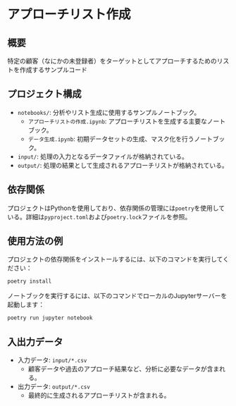 
# アプローチリスト作成

## 概要
特定の顧客（なにかの未登録者）をターゲットとしてアプローチするためのリストを作成するサンプルコード


## プロジェクト構成
- `notebooks/`: 分析やリスト生成に使用するサンプルノートブック。
  - `アプローチリストの作成.ipynb`: アプローチリストを生成する主要なノートブック。
  - `データ生成.ipynb`: 初期データセットの生成、マスク化を行うノートブック。
- `input/`: 処理の入力となるデータファイルが格納されている。
- `output/`: 処理の結果として生成されるアプローチリストが格納されている。

## 依存関係
プロジェクトはPythonを使用しており、依存関係の管理には`poetry`を使用している。詳細は`pyproject.toml`および`poetry.lock`ファイルを参照。

## 使用方法の例
プロジェクトの依存関係をインストールするには、以下のコマンドを実行してください：
```bash
poetry install
```

ノートブックを実行するには、以下のコマンドでローカルのJupyterサーバーを起動します：
```bash
poetry run jupyter notebook
```

## 入出力データ
- 入力データ: `input/*.csv`
  - 顧客データや過去のアプローチ結果など、分析に必要なデータが含まれる。
- 出力データ: `output/*.csv`
  - 最終的に生成されるアプローチリストが含まれる。
